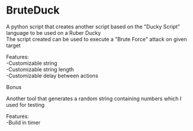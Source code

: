 # BruteDuck

A python script that creates another script based on the "Ducky Script" language to be used on a Ruber Ducky\
The script created can be used to execute a "Brute Force" attack on given target

Features:\
  -Customizable string\
  -Customizable string length\
  -Customizable delay between actions

Bonus

Another tool that generates a random string containing numbers which I used for testing

Features:\
  -Build in timer
